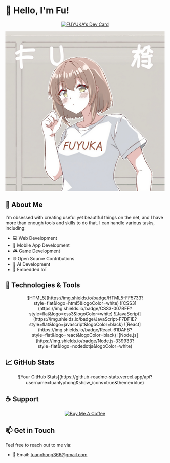 # 👋 Hello, I'm Fu!

<div style="text-align: center;">
    <a href="https://app.daily.dev/fuyuka">
        <img src="https://api.daily.dev/devcards/v2/jSCv1C93jQVikrgsdFY31.png?r=pwj&type=wide" width="652" alt="FUYUKA's Dev Card"/>
    </a>
</div>

![Header Image](assets/thumb.jpg)

## 🌟 About Me
I'm obsessed with creating useful yet beautiful things on the net, and I have more than enough tools and skills to do that. I can handle various tasks, including:

- 💻 Web Development
- 📱 Mobile App Development
- 🎮 Game Development
- 🌐 Open Source Contributions
- 🤖 AI Development
- 📡 Embedded IoT

## 🔧 Technologies & Tools

<div style="text-align: center;">
    ![HTML5](https://img.shields.io/badge/HTML5-FF5733?style=flat&logo=html5&logoColor=white)
    ![CSS3](https://img.shields.io/badge/CSS3-007BFF?style=flat&logo=css3&logoColor=white)
    ![JavaScript](https://img.shields.io/badge/JavaScript-F7DF1E?style=flat&logo=javascript&logoColor=black)
    ![React](https://img.shields.io/badge/React-61DAFB?style=flat&logo=react&logoColor=black)
    ![Node.js](https://img.shields.io/badge/Node.js-339933?style=flat&logo=nodedotjs&logoColor=white)
</div>

## 📈 GitHub Stats

<div style="text-align: center;">
    ![Your GitHub Stats](https://github-readme-stats.vercel.app/api?username=tuanlyphong&show_icons=true&theme=blue)
</div>

## ☕ Support

<div style="text-align: center;">
    <a href="https://www.buymeacoffee.com/FUYUKAP" target="_blank"><img src="https://cdn.buymeacoffee.com/buttons/v2/default-red.png" alt="Buy Me A Coffee" width="150" ></a>
</div>

## 📫 Get in Touch

Feel free to reach out to me via:

- 📧 Email: [tuanphong366@gmail.com](mailto:tuanphong366@gmail.com)
